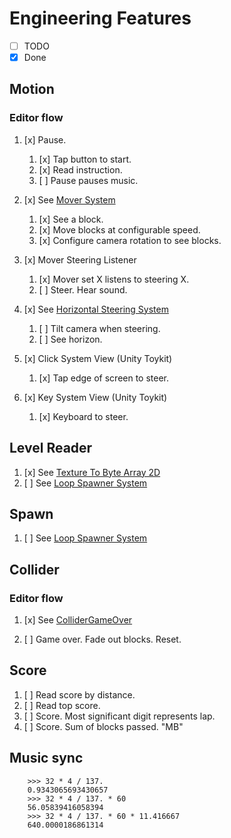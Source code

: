 # Engineering Features

- [ ] TODO
- [x] Done

## Motion

### Editor flow

1. [x] Pause.
    1. [x] Tap button to start.
    1. [x] Read instruction.
    1. [ ] Pause pauses music.
1. [x] See [Mover System](LudumDare42/Assets/Scripts/MoverSystem.cs)
    1. [x] See a block.
    1. [x] Move blocks at configurable speed.
    1. [x] Configure camera rotation to see blocks.
1. [x] Mover Steering Listener
    1. [x] Mover set X listens to steering X.
    1. [ ] Steer. Hear sound.

1. [x] See [Horizontal Steering System](LudumDare42/Assets/UnityToykit/HorizontalSteeringSystem.cs)
    1. [ ] Tilt camera when steering.
    1. [ ] See horizon.

1. [x] Click System View (Unity Toykit)
    1. [x] Tap edge of screen to steer.
1. [x] Key System View (Unity Toykit)
    1. [x] Keyboard to steer.

## Level Reader

1. [x] See [Texture To Byte Array 2D](LudumDare42/Assets/UnityToykit/TextureToByteArray2D.cs)
1. [ ] See [Loop Spawner System](LudumDare/Assets/Scripts/LoopSpawnerSystem.cs)

## Spawn

1. [ ] See [Loop Spawner System](LudumDare/Assets/Scripts/LoopSpawnerSystem.cs)

## Collider

### Editor flow

1. [x] See [ColliderGameOver](LudumDare/Assets/Scripts/ColliderGameOver.cs)

1. [ ] Game over. Fade out blocks. Reset.

## Score

1. [ ] Read score by distance.
1. [ ] Read top score.
1. [ ] Score. Most significant digit represents lap.
1. [ ] Score. Sum of blocks passed.  "MB"

## Music sync

        >>> 32 * 4 / 137.
        0.9343065693430657
        >>> 32 * 4 / 137. * 60
        56.05839416058394
        >>> 32 * 4 / 137. * 60 * 11.416667
        640.0000186861314
